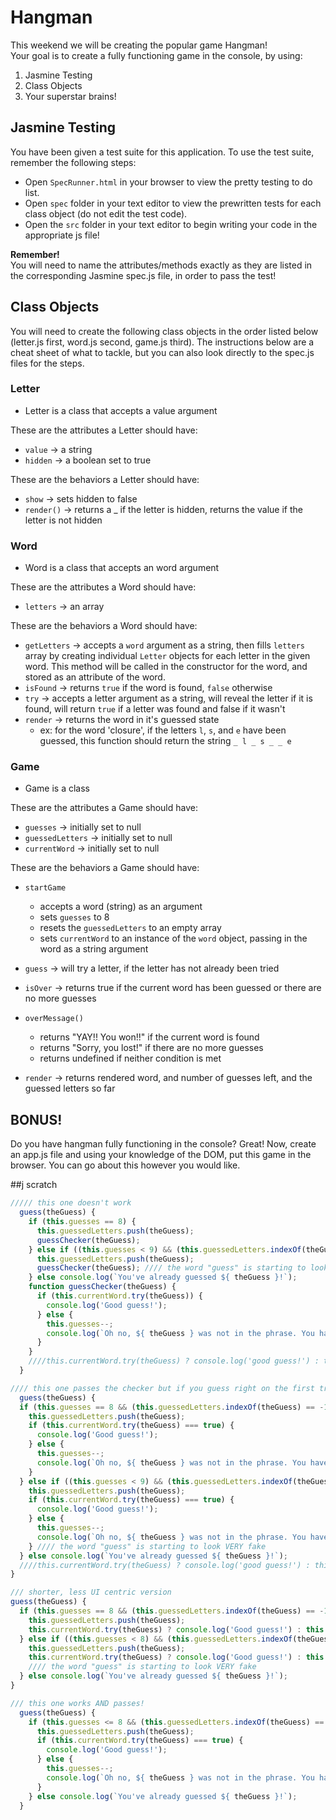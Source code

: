 # Hangman
This weekend we will be creating the popular game Hangman!</br>
Your goal is to create a fully functioning game in the console, by using:

1. Jasmine Testing
2. Class Objects
3. Your superstar brains!

## Jasmine Testing
You have been given a test suite for this application. To use the test suite, remember the following steps:

- Open `SpecRunner.html` in your browser to view the pretty testing to do list.
- Open `spec` folder in your text editor to view the prewritten tests for each class object (do not edit the test code).
- Open the `src` folder in your text editor to begin writing your code in the appropriate js file!

**Remember!** </br>
You will need to name the attributes/methods exactly as they are listed in the corresponding Jasmine spec.js file, in order to pass the test!</br>

## Class Objects
You will need to create the following class objects in the order listed below (letter.js first, word.js second, game.js third). The instructions below are a cheat sheet of what to tackle, but you can also look directly to the spec.js files for the steps.

### Letter

- Letter is a class that accepts a value argument

These are the attributes a Letter should have:

  - `value` -> a string
  - `hidden` -> a boolean set to true

These are the behaviors a Letter should have:

- `show` -> sets hidden to false
- `render()` -> returns a _ if the letter is hidden, returns the value if the letter is not hidden

### Word

- Word is a class that accepts an word argument

These are the attributes a Word should have:

  - `letters` -> an array

These are the behaviors a Word should have:

  - `getLetters` -> accepts a `word` argument as a string, then fills `letters` array by creating individual `Letter` objects for each letter in the given word. This method will be called in the constructor for the word, and stored as an attribute of the word.
  - `isFound` -> returns `true` if the word is found, `false` otherwise
  - `try` -> accepts a letter argument as a string, will reveal the letter if it is found, will return `true` if a letter was found and false if it wasn't
  - `render` -> returns the word in it's guessed state
    - ex: for the word 'closure', if the letters `l`, `s`, and `e` have been guessed, this function should return the string `_ l _ s _ _ e`

### Game
- Game is a class

These are the attributes a Game should have:

  - `guesses` -> initially set to null
  - `guessedLetters` -> initially set to null
  - `currentWord` -> initially set to null

These are the behaviors a Game should have:

  - `startGame`
    - accepts a word (string) as an argument
    - sets `guesses` to 8
    - resets the `guessedLetters` to an empty array
    - sets `currentWord` to an instance of the `word` object, passing in the word as a string argument

  - `guess` -> will try a letter, if the letter has not already been tried
  - `isOver` -> returns true if the current word has been guessed or there are no more guesses
  - `overMessage()`
    - returns "YAY!! You won!!" if the current word is found
    - returns "Sorry, you lost!" if there are no more guesses
    - returns undefined if neither condition is met
  - `render` -> returns rendered word, and number of guesses left, and the guessed letters so far

## BONUS!
Do you have hangman fully functioning in the console? Great! Now, create an app.js file and using your knowledge of the DOM, put this game in the browser. You can go about this however you would like.


##j scratch

```javascript
///// this one doesn't work
  guess(theGuess) {
    if (this.guesses == 8) {
      this.guessedLetters.push(theGuess);
      guessChecker(theGuess);
    } else if ((this.guesses < 9) && (this.guessedLetters.indexOf(theGuess) == -1)) {
      this.guessedLetters.push(theGuess);
      guessChecker(theGuess); //// the word "guess" is starting to look VERY fake
    } else console.log(`You've already guessed ${ theGuess }!`);
    function guessChecker(theGuess) {
      if (this.currentWord.try(theGuess)) {
        console.log('Good guess!');
      } else {
        this.guesses--;
        console.log(`Oh no, ${ theGuess } was not in the phrase. You have ${ this.guesses} guesses left!`);
      }
    }
    ////this.currentWord.try(theGuess) ? console.log('good guess!') : this.guesses--; //// this was replaced by guessChecker() but I am VERY proud of my ternary function so I'm leaving it :>
  }
  ```
  
  
  ```javascript
  //// this one passes the checker but if you guess right on the first try it'll keep adding the same letter
    guess(theGuess) {
    if (this.guesses == 8 && (this.guessedLetters.indexOf(theGuess) == -1)) {
      this.guessedLetters.push(theGuess);
      if (this.currentWord.try(theGuess) === true) {
        console.log('Good guess!');
      } else {
        this.guesses--;
        console.log(`Oh no, ${ theGuess } was not in the phrase. You have ${ this.guesses} guesses left!`);
      }
    } else if ((this.guesses < 9) && (this.guessedLetters.indexOf(theGuess) == -1)) {
      this.guessedLetters.push(theGuess);
      if (this.currentWord.try(theGuess) === true) {
        console.log('Good guess!');
      } else {
        this.guesses--;
        console.log(`Oh no, ${ theGuess } was not in the phrase. You have ${ this.guesses} guesses left!`);
      } //// the word "guess" is starting to look VERY fake
    } else console.log(`You've already guessed ${ theGuess }!`);
    ////this.currentWord.try(theGuess) ? console.log('good guess!') : this.guesses--; //// this was replaced by guessChecker() but I am VERY proud of my ternary function so I'm leaving it :>
  }
  ```
  
  
  
  ```javascript
  /// shorter, less UI centric version
guess(theGuess) {
    if (this.guesses == 8 && (this.guessedLetters.indexOf(theGuess) == -1)) {
      this.guessedLetters.push(theGuess);
      this.currentWord.try(theGuess) ? console.log('Good guess!') : this.guesses--;
    } else if ((this.guesses < 8) && (this.guessedLetters.indexOf(theGuess) == -1)) {
      this.guessedLetters.push(theGuess);
      this.currentWord.try(theGuess) ? console.log('Good guess!') : this.guesses--;
      //// the word "guess" is starting to look VERY fake
    } else console.log(`You've already guessed ${ theGuess }!`);
  }
```

```javascript
/// this one works AND passes!
  guess(theGuess) {
    if (this.guesses <= 8 && (this.guessedLetters.indexOf(theGuess) == -1)) {
      this.guessedLetters.push(theGuess);
      if (this.currentWord.try(theGuess) === true) {
        console.log('Good guess!');
      } else {
        this.guesses--;
        console.log(`Oh no, ${ theGuess } was not in the phrase. You have ${ this.guesses} guesses left!`);
      }
    } else console.log(`You've already guessed ${ theGuess }!`);
  }
  ```
  
  